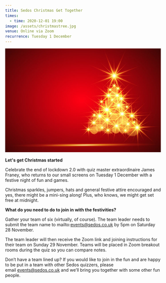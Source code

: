 ```yaml
---
title: Sedos Christmas Get Together
times:
  - time: 2020-12-01 19:00
image: /assets/christmastree.jpg
venue: Online via Zoom
recurrence: Tuesday 1 December
---
```

![](/assets/christmastree-landscape.jpg)

**Let's get Christmas started**

Celebrate the end of lockdown 2.0 with quiz master extraordinaire James Franey, who returns to our small screens on Tuesday 1 December with a festive night of fun and games. 

Christmas sparkles, jumpers, hats and general festive attire encouraged and yes, there might be a mini-sing along! Plus, who knows, we might get set free at midnight. 

**What do you need to do to join in with the festivities?**

Gather your team of six (virtually, of course). The team leader needs to submit the team name to mailto:events@sedos.co.uk by 5pm on Saturday 28 November.  

The team leader will then receive the Zoom link and joining instructions for their team on Sunday 29 November. Teams will be placed in Zoom breakout rooms during the quiz so you can compare notes.

Don’t have a team lined up? If you would like to join in the fun and are happy to be put in a team with other Sedos quizzers, please email [](mailto:events@sedos.co.uk)[events@sedos.co.uk](mailto:events@sedos.co.uk) and we’ll bring you together with some other fun people.